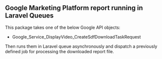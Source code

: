 ## Google Marketing Platform report running in Laravel Queues

This package takes one of the below Google API objects:
- Google_Service_DisplayVideo_CreateSdfDownloadTaskRequest

Then runs them in Laravel queue asynchronously and dispatch a previously defined job for processing the downloaded report file.
